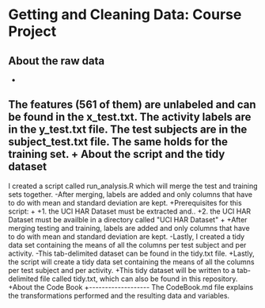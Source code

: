 Getting and Cleaning Data: Course Project
=========================================

About the raw data
------------------
+
The features (561 of them) are unlabeled and can be found in the x_test.txt.
The activity labels are in the y_test.txt file.
The test subjects are in the subject_test.txt file.
The same holds for the training set.
+
About the script and the tidy dataset
-------------------------------------
I created a script called run_analysis.R which will merge the test and training sets together.
-After merging, labels are added and only columns that have to do with mean and standard deviation are kept.
+Prerequisites for this script:
+
+1. the UCI HAR Dataset must be extracted and..
+2. the UCI HAR Dataset must be availble in a directory called "UCI HAR Dataset"
+
+After merging testing and training, labels are added and only columns that have to do with mean and standard deviation are kept.
-Lastly, I created a tidy data set containing the means of all the columns per test subject and per activity.
-This tab-delimited dataset can be found in the tidy.txt file.
+Lastly, the script will create a tidy data set containing the means of all the columns per test subject and per activity.
+This tidy dataset will be written to a tab-delimited file called tidy.txt, which can also be found in this repository.
+About the Code Book
+-------------------
The CodeBook.md file explains the transformations performed and the resulting data and variables.


